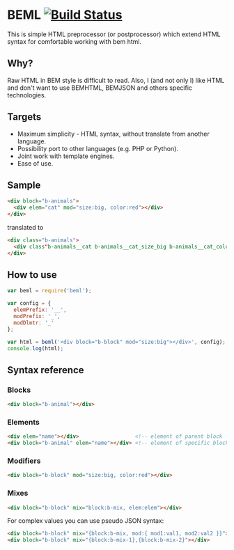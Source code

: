 # BEML [![Build Status][build]][build-link]

[build]: https://travis-ci.org/zenwalker/node-beml.png?branch=master
[build-link]: https://travis-ci.org/zenwalker/node-beml

This is simple HTML preprocessor (or postprocessor) which extend HTML syntax for
comfortable working with bem html.

## Why?

Raw HTML in BEM style is difficult to read. Also, I (and not only I) like HTML
and don't want to use BEMHTML, BEMJSON and others specific technologies.

## Targets

* Maximum simplicity - HTML syntax, without translate from another language.
* Possibility port to other languages (e.g. PHP or Python).
* Joint work with template engines.
* Ease of use.

## Sample

```html
<div block="b-animals">
  <div elem="cat" mod="size:big, color:red"></div>
</div>
```

translated to

```html
<div class="b-animals">
  <div class"b-animals__cat b-animals__cat_size_big b-animals__cat_color_red"></div>
</div>
```

## How to use

```javascript
var beml = require('beml');

var config = {
  elemPrefix: '__',
  modPrefix: '_',
  modDlmtr: '_'
};

var html = beml('<div block="b-block" mod="size:big"></div>', config);
console.log(html);
```

## Syntax reference

### Blocks

```html
<div block="b-animal"></div>
```

### Elements

```html
<div elem="name"></div>                  <!-- element of parent block -->
<div block="b-animal" elem="name"></div> <!-- element of specific block -->
```

### Modifiers

```html
<div block="b-block" mod="size:big, color:red"></div>
```

### Mixes

```html
<div block="b-block" mix="block:b-mix, elem:elem"></div>
```

For complex values you can use pseudo JSON syntax:

```html
<div block="b-block" mix="{block:b-mix, mod:{ mod1:val1, mod2:val2 }}"></div>
<div block="b-block" mix="{block:b-mix-1},{block:b-mix-2}"></div>
```
